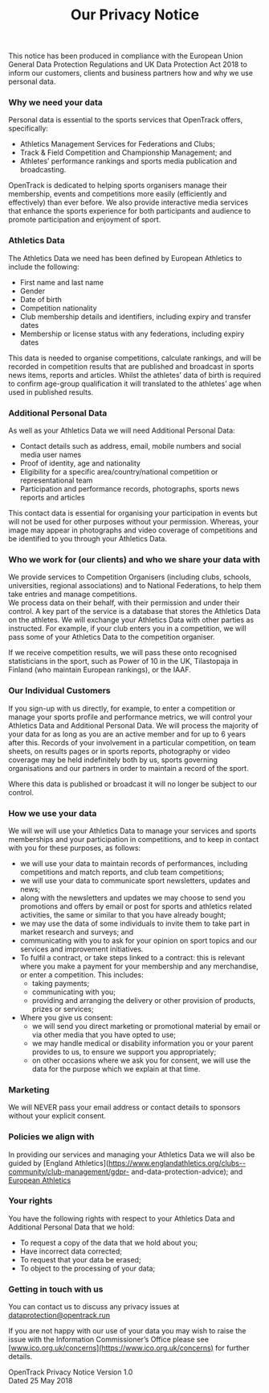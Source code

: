﻿---
layout: page
title: Our Privacy Notice
---

This notice has been produced in compliance with the European Union General Data Protection 
Regulations and UK Data Protection Act 2018 to inform our customers, clients and business 
partners how and why we use personal data.  
 
### Why we need your data

Personal data is essential to the sports services that OpenTrack offers, specifically:
* Athletics Management Services for Federations and Clubs;
* Track & Field Competition and Championship Management; and
* Athletes’ performance rankings and sports media publication and broadcasting.

OpenTrack is dedicated to helping sports organisers manage their membership, events and 
competitions more easily (efficiently and effectively) than ever before.  We also provide 
interactive media services that enhance the sports experience for both participants and 
audience to promote participation and enjoyment of sport.

### Athletics Data

The Athletics Data we need has been defined by European Athletics to include the following:
* First name and last name
* Gender
* Date of birth
* Competition nationality
* Club membership details and identifiers, including expiry and transfer dates
* Membership or license status with any federations, including expiry dates

This data is needed to organise competitions, calculate rankings, and will be recorded in 
competition results that are published and broadcast in sports news items, reports and articles. 
Whilst the athletes’ data of birth is required to confirm age-group qualification it will translated to 
the athletes’ age when used in published results.    

### Additional Personal Data

As well as your Athletics Data we will need Additional Personal Data:
* Contact details such as address, email, mobile numbers and social media user names
* Proof of identity, age and nationality
* Eligibility for a specific area/country/national competition or representational team
* Participation and performance records, photographs, sports news reports and articles  

This contact data is essential for organising your participation in events but will not be used for 
other purposes without your permission. Whereas, your image may appear in photographs and 
video coverage of competitions and be identified to you through your Athletics Data.

### Who we work for (our clients) and who we share your data with

We provide services to Competition Organisers (including clubs, schools, universities, regional 
associations) and to National Federations, to help them take entries and manage competitions.  
We process data on their behalf, with their permission and under their control.  A key part of the 
service is a database that stores the Athletics Data on the athletes.  We will exchange your 
Athletics Data with other parties as instructed.  For example, if your club enters you in a 
competition, we will pass some of your Athletics Data to the competition organiser.  

If we receive competition results, we will pass these onto recognised statisticians in the sport, 
such as Power of 10 in the UK, Tilastopaja in Finland (who maintain European rankings), or the 
IAAF.

### Our Individual Customers 

If you sign-up with us directly, for example, to enter a competition or manage your sports profile 
and performance metrics, we will control your Athletics Data and Additional Personal Data.  We 
will process the majority of your data for as long as you are an active member and for up to 6 
years after this.  Records of your involvement in a particular competition, on team sheets, on 
results pages or in sports reports, photography or video coverage may be held indefinitely both 
by us, sports governing organisations and our partners in order to maintain a record of the sport.  

Where this data is published or broadcast it will no longer be subject to our control.  

### How we use your data

We will we will use your Athletics Data to manage your services and sports memberships and 
your participation in competitions, and to keep in contact with you for these purposes, as 
follows:

* we will use your data to maintain records of performances, including competitions and 
match reports, and club team competitions;
* we will use your data to communicate sport newsletters, updates and news; 
* along with the newsletters and updates we may choose to send you promotions and 
offers by email or post for sports and athletics related activities, the same or similar to 
that you have already bought;
* we may use the data of some individuals to invite them to take part in market research 
and surveys; and
* communicating with you to ask for your opinion on sport topics and our services and 
improvement initiatives.
* To fulfil a contract, or take steps linked to a contract: this is relevant where you make a payment 
for your membership and any merchandise, or enter a competition. This includes:
  * taking payments; 
  * communicating with you;
  * providing and arranging the delivery or other provision of products, prizes or services;
* Where you give us consent:
  * we will send you direct marketing or promotional material by email or via other media that 
you have opted to use; 
  * we may handle medical or disability information you or your parent provides to us, to 
ensure we support you appropriately;
  * on other occasions where we ask you for consent, we will use the data for the purpose 
which we explain at that time.

### Marketing 
We will NEVER pass your email address or contact details to sponsors without your explicit 
consent.  

### Policies we align with
In providing our services and managing your Athletics Data we will also be guided by 
[England Athletics](https://www.englandathletics.org/clubs--community/club-management/gdpr-
and-data-protection-advice); and
[European Athletics](https://file.opentrack.run/live/euroath/athlete-data-protection.pdf)

### Your rights
You have the following rights with respect to your Athletics Data and Additional Personal Data 
that we hold:
* To request a copy of the data that we hold about you;
* Have incorrect data corrected;
* To request that your data be erased;
* To object to the processing of your data;

### Getting in touch with us 
You can contact us to discuss any privacy issues at [dataprotection@opentrack.run](dataprotection@opentrack.run)

If you are not happy with our use of your data you may wish to raise the issue with the Information 
Commissioner’s Office please see [www.ico.org.uk/concerns](https://www.ico.org.uk/concerns) for further details.

OpenTrack Privacy Notice Version 1.0  
Dated  25 May 2018


 

